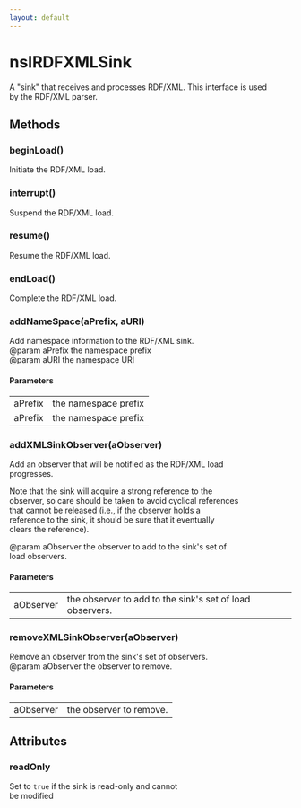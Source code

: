 ```yaml
---
layout: default
---
```


# nsIRDFXMLSink #
  
A "sink" that receives and processes RDF/XML. This interface is used  
by the RDF/XML parser.  
  

## Methods ##

### beginLoad() ###
  
Initiate the RDF/XML load.  
  

### interrupt() ###
  
Suspend the RDF/XML load.  
  

### resume() ###
  
Resume the RDF/XML load.  
  

### endLoad() ###
  
Complete the RDF/XML load.  
  

### addNameSpace(aPrefix, aURI) ###
  
Add namespace information to the RDF/XML sink.  
@param aPrefix the namespace prefix  
@param aURI the namespace URI  
  

#### Parameters ####

<table>

<tr>
<td>aPrefix</td>
<td>the namespace prefix  
</td>
</tr>

<tr>
<td>aPrefix</td>
<td>the namespace prefix  
</td>
</tr>

</table>

### addXMLSinkObserver(aObserver) ###
  
Add an observer that will be notified as the RDF/XML load  
progresses.  
<p>  
  
Note that the sink will acquire a strong reference to the  
observer, so care should be taken to avoid cyclical references  
that cannot be released (i.e., if the observer holds a  
reference to the sink, it should be sure that it eventually  
clears the reference).  
  
@param aObserver the observer to add to the sink's set of  
load observers.  
  

#### Parameters ####

<table>

<tr>
<td>aObserver</td>
<td>the observer to add to the sink's set of  
load observers.  
</td>
</tr>

</table>

### removeXMLSinkObserver(aObserver) ###
  
Remove an observer from the sink's set of observers.  
@param aObserver the observer to remove.  
  

#### Parameters ####

<table>

<tr>
<td>aObserver</td>
<td>the observer to remove.  
</td>
</tr>

</table>

## Attributes ##

### readOnly ###
  
Set to <code>true</code> if the sink is read-only and cannot  
be modified  
  
